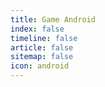 ```yaml
---
title: Game Android
index: false
timeline: false
article: false
sitemap: false
icon: android
---
```

